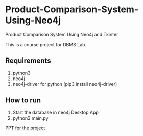 # Product-Comparison-System-Using-Neo4j

Product Comparison System Using Neo4j and Tkinter

This is a course project for DBMS Lab.

## Requirements

1. python3
1. neo4j
1. neo4j-driver for python (pip3 install neo4j-driver)

## How to run

1. Start the database in neo4j Desktop App
1. python3 main.py

[PPT for the project](https://docs.google.com/presentation/d/1-4eeom9Rqlrx4tpjLM9Q13YTv3sJlT7DcrxNCbQ_G9k/edit?usp=sharing)
